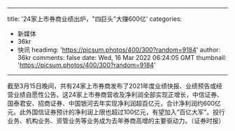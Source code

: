 
---
title: '24家上市券商业绩出炉，"四巨头"大赚600亿'
categories: 
 - 新媒体
 - 36kr
 - 快讯
headimg: 'https://picsum.photos/400/300?random=9184'
author: 36kr
comments: false
date: Wed, 16 Mar 2022 06:24:05 GMT
thumbnail: 'https://picsum.photos/400/300?random=9184'
---

<div>   
截至3月15日晚间，共有24家上市券商发布了2021年度业绩快报、业绩预告或经营业绩自愿性公告。这24家上市券商营收及净利润全部实现正增长，中信证券、国泰君安、招商证券、中国银河去年实现净利润超百亿元，合计净利润约600亿元。此外国信证券预计的净利润上限也超过100亿元，有望加入“百亿大军”。投行业务、机构业务、资管业务等业务成为去年券商高增的主要驱动力。（证券时报）  
</div>
            